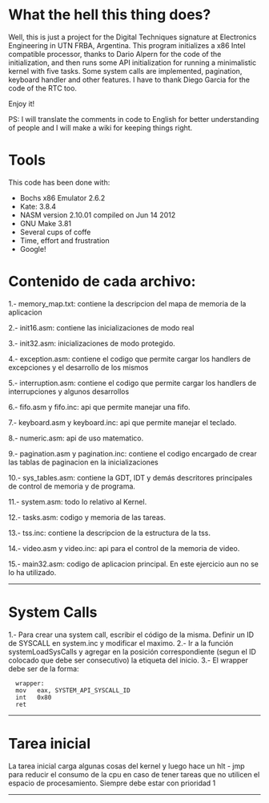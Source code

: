 # What the hell this thing does?

Well, this is just a project for the Digital Techniques signature at Electronics Engineering in UTN FRBA, Argentina. This program initializes a x86 Intel compatible processor,
thanks to Dario Alpern for the code of the initialization, and then runs some API initialization for running a minimalistic kernel with five tasks. Some system calls are implemented,
pagination, keyboard handler and other features. I have to thank Diego Garcia for the code of the RTC too.

Enjoy it!

PS: I will translate the comments in code to English for better understanding of people and I will make a wiki for keeping things right.


# Tools

This code has been done with:

  - Bochs x86 Emulator 2.6.2
  - Kate: 3.8.4
  - NASM version 2.10.01 compiled on Jun 14 2012
  - GNU Make 3.81
  - Several cups of coffe
  - Time, effort and frustration
  - Google!

# Contenido de cada archivo:

1.- memory_map.txt: contiene la descripcion del mapa de memoria de la aplicacion

2.- init16.asm: contiene las inicializaciones de modo real

3.- init32.asm: inicializaciones de modo protegido.

4.- exception.asm: contiene el codigo que permite cargar los handlers de excepciones y el desarrollo de los mismos

5.- interruption.asm:  contiene el codigo que permite cargar los handlers de interrupciones y algunos desarrollos

6.- fifo.asm y fifo.inc: api que permite manejar una fifo.

7.- keyboard.asm y keyboard.inc: api que permite manejar el teclado.

8.- numeric.asm: api de uso matematico.

9.- pagination.asm y pagination.inc: contiene el codigo encargado de crear las tablas de paginacion en la inicializaciones

10.- sys_tables.asm: contiene la GDT, IDT y demás descritores principales de control de memoria y de programa.

11.- system.asm: todo lo relativo al Kernel.

12.- tasks.asm: codigo y memoria de las tareas.

13.- tss.inc: contiene la descripcion de la estructura de la tss.

14.- video.asm y video.inc: api para el control de la memoria de video.

15.- main32.asm: codigo de aplicacion principal. En este ejercicio aun no se lo ha utilizado.


----------------------------------------------------------------------------------------------------------------------------------------------------------

# System Calls

  1.- Para crear una system call, escribir el código de la misma. Definir un ID de SYSCALL en system.inc y modificar el maximo.
  2.- Ir a la función systemLoadSysCalls y agregar en la posición correspondiente (segun el ID colocado que debe ser consecutivo) la etiqueta del inicio.
  3.- El wrapper debe ser de la forma:

      wrapper:      
	  mov 	eax, SYSTEM_API_SYSCALL_ID
	  int 	0x80
	  ret
----------------------------------------------------------------------------------------------------------------------------------------------------------

# Tarea inicial

La tarea inicial carga algunas cosas del kernel y luego hace un hlt - jmp para reducir el consumo de la cpu en caso de tener tareas que no utilicen el 
espacio de procesamiento. Siempre debe estar con prioridad 1

----------------------------------------------------------------------------------------------------------------------------------------------------------